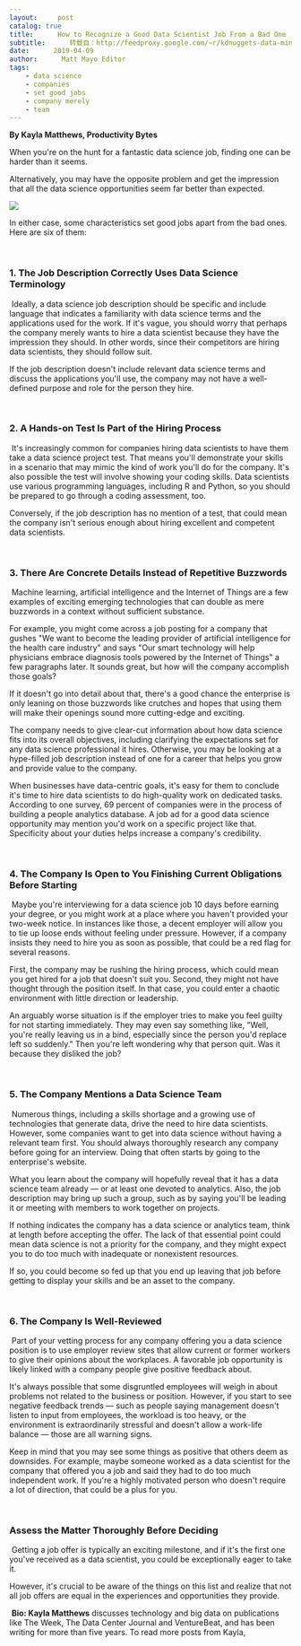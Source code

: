 ```yaml
---
layout:     post
catalog: true
title:      How to Recognize a Good Data Scientist Job From a Bad One
subtitle:      转载自：http://feedproxy.google.com/~r/kdnuggets-data-mining-analytics/~3/yErlxMGtrKE/recognize-good-data-scientist-job-from-bad.html
date:      2019-04-09
author:      Matt Mayo Editor
tags:
    - data science
    - companies
    - set good jobs
    - company merely
    - team
---
```


**By Kayla Matthews, Productivity Bytes**

When you're on the hunt for a fantastic data science job, finding one can be harder than it seems. 

Alternatively, you may have the opposite problem and get the impression that all the data science opportunities seem far better than expected. 

![](https://i.ibb.co/cJPxjQY/data-sceince-job-listing-20190408.jpg)


In either case, some characteristics set good jobs apart from the bad ones. Here are six of them:

 

### 1. The Job Description Correctly Uses Data Science Terminology

 Ideally, a data science job description should be specific and include language that indicates a familiarity with data science terms and the applications used for the work. If it's vague, you should worry that perhaps the company merely wants to hire a data scientist because they have the impression they should. In other words, since their competitors are hiring data scientists, they should follow suit.

If the job description doesn't include relevant data science terms and discuss the applications you'll use, the company may not have a well-defined purpose and role for the person they hire.

 

### 2. A Hands-on Test Is Part of the Hiring Process

 It's increasingly common for companies hiring data scientists to have them take a data science project test. That means you'll demonstrate your skills in a scenario that may mimic the kind of work you'll do for the company. It's also possible the test will involve showing your coding skills. Data scientists use various programming languages, including R and Python, so you should be prepared to go through a coding assessment, too.

Conversely, if the job description has no mention of a test, that could mean the company isn't serious enough about hiring excellent and competent data scientists.

 

### 3. There Are Concrete Details Instead of Repetitive Buzzwords

 Machine learning, artificial intelligence and the Internet of Things are a few examples of exciting emerging technologies that can double as mere buzzwords in a context without sufficient substance.

For example, you might come across a job posting for a company that gushes "We want to become the leading provider of artificial intelligence for the health care industry" and says "Our smart technology will help physicians embrace diagnosis tools powered by the Internet of Things" a few paragraphs later. It sounds great, but how will the company accomplish those goals?

If it doesn't go into detail about that, there's a good chance the enterprise is only leaning on those buzzwords like crutches and hopes that using them will make their openings sound more cutting-edge and exciting.

The company needs to give clear-cut information about how data science fits into its overall objectives, including clarifying the expectations set for any data science professional it hires. Otherwise, you may be looking at a hype-filled job description instead of one for a career that helps you grow and provide value to the company.

When businesses have data-centric goals, it's easy for them to conclude it's time to hire data scientists to do high-quality work on dedicated tasks. According to one survey, 69 percent of companies were in the process of building a people analytics database. A job ad for a good data science opportunity may mention you'd work on a specific project like that. Specificity about your duties helps increase a company's credibility.

 

### 4. The Company Is Open to You Finishing Current Obligations Before Starting

 Maybe you're interviewing for a data science job 10 days before earning your degree, or you might work at a place where you haven't provided your two-week notice. In instances like those, a decent employer will allow you to tie up loose ends without feeling under pressure. However, if a company insists they need to hire you as soon as possible, that could be a red flag for several reasons.

First, the company may be rushing the hiring process, which could mean you get hired for a job that doesn't suit you. Second, they might not have thought through the position itself. In that case, you could enter a chaotic environment with little direction or leadership.

An arguably worse situation is if the employer tries to make you feel guilty for not starting immediately. They may even say something like, "Well, you're really leaving us in a bind, especially since the person you'd replace left so suddenly." Then you're left wondering why that person quit. Was it because they disliked the job?

 

### 5. The Company Mentions a Data Science Team

 Numerous things, including a skills shortage and a growing use of technologies that generate data, drive the need to hire data scientists. However, some companies want to get into data science without having a relevant team first. You should always thoroughly research any company before going for an interview. Doing that often starts by going to the enterprise's website.

What you learn about the company will hopefully reveal that it has a data science team already — or at least one devoted to analytics. Also, the job description may bring up such a group, such as by saying you'll be leading it or meeting with members to work together on projects.

If nothing indicates the company has a data science or analytics team, think at length before accepting the offer. The lack of that essential point could mean data science is not a priority for the company, and they might expect you to do too much with inadequate or nonexistent resources.

If so, you could become so fed up that you end up leaving that job before getting to display your skills and be an asset to the company.

 

### 6. The Company Is Well-Reviewed

 Part of your vetting process for any company offering you a data science position is to use employer review sites that allow current or former workers to give their opinions about the workplaces. A favorable job opportunity is likely linked with a company people give positive feedback about.

It's always possible that some disgruntled employees will weigh in about problems not related to the business or position. However, if you start to see negative feedback trends — such as people saying management doesn't listen to input from employees, the workload is too heavy, or the environment is extraordinarily stressful and doesn't allow a work-life balance — those are all warning signs.

Keep in mind that you may see some things as positive that others deem as downsides. For example, maybe someone worked as a data scientist for the company that offered you a job and said they had to do too much independent work. If you're a highly motivated person who doesn't require a lot of direction, that could be a plus for you.

 

### Assess the Matter Thoroughly Before Deciding

 Getting a job offer is typically an exciting milestone, and if it's the first one you've received as a data scientist, you could be exceptionally eager to take it. 

However, it's crucial to be aware of the things on this list and realize that not all job offers are equal in the experiences and opportunities they provide.

 **Bio: Kayla Matthews** discusses technology and big data on publications like The Week, The Data Center Journal and VentureBeat, and has been writing for more than five years. To read more posts from Kayla, 

